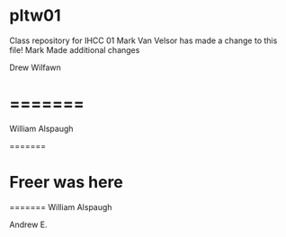 # pltw01
Class repository for IHCC 01
Mark Van Velsor has made a change to this file!
Mark Made additional changes



Drew Wilfawn

=======
=======
William Alspaugh


=======

Freer was here
=======
=======
William Alspaugh

Andrew E.

